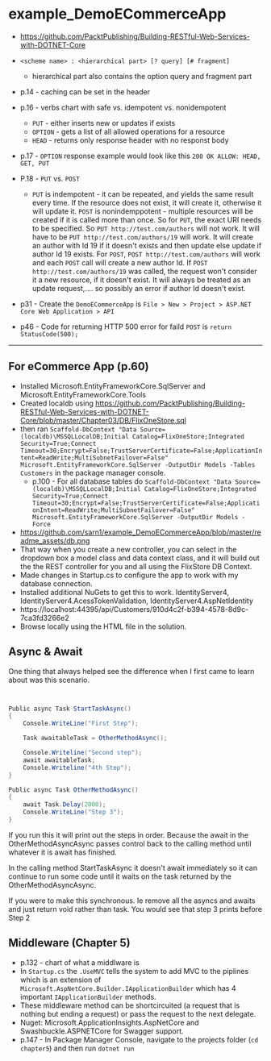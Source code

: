 # example_DemoECommerceApp
- https://github.com/PacktPublishing/Building-RESTful-Web-Services-with-DOTNET-Core


- `<scheme name> : <hierarchical part> [? query] [# fragment]`
    - hierarchical part also contains the option query and fragment part
- p.14 - caching can be set in the header
- p.16 - verbs chart with safe vs. idempotent vs. nonidempotent
    - `PUT` - either inserts new or updates if exists
    - `OPTION` - gets a list of all allowed operations for a resource
    - `HEAD` - returns only response header with no responst body
- p.17 - `OPTION` response example would look like this `200 OK ALLOW: HEAD, GET, PUT`
- P.18 - `PUT` vs. `POST`
    - `PUT` is indempotent - it can be repeated, and yields the same result every time.  If the resource does not exist, it will create it, otherwise it will update it.    `POST` is nonindemppotent - multiple resources will be created if it is called more than once.  So for `PUT`, the exact URI needs to be specified.  So `PUT http://test.com/authors` will not work.  It will have to be `PUT http://test.com/authors/19` will work.  It will create an author with Id 19 if it doesn't exists and then update else update if author Id 19 exists.  For `POST`, `POST http://test.com/authors` will work and each `POST` call will create a new author Id.  If `POST http://test.com/authors/19` was called, the request won't consider it a new resource, if it doesn't exist.  It will always be treated as an update request,.... so possibly an error if author Id doesn't exist.
- p31 - Create the `DemoECommerceApp` is `File > New > Project > ASP.NET Core Web Application > API`
- p46 - Code for returning HTTP 500 error for faild `POST` is `return StatusCode(500);`

---

## For eCommerce App (p.60)
- Installed Microsoft.EntityFrameworkCore.SqlServer and Microsoft.EntityFrameworkCore.Tools
- Created localdb using https://github.com/PacktPublishing/Building-RESTful-Web-Services-with-DOTNET-Core/blob/master/Chapter03/DB/FlixOneStore.sql
- then ran `Scaffold-DbContext "Data Source=(localdb)\MSSQLLocalDB;Initial Catalog=FlixOneStore;Integrated Security=True;Connect Timeout=30;Encrypt=False;TrustServerCertificate=False;ApplicationIntent=ReadWrite;MultiSubnetFailover=False" Microsoft.EntityFrameworkCore.SqlServer -OutputDir Models -Tables Customers` in the package manager console.
    - p.100 - For all database tables do `Scaffold-DbContext "Data Source=(localdb)\MSSQLLocalDB;Initial Catalog=FlixOneStore;Integrated Security=True;Connect Timeout=30;Encrypt=False;TrustServerCertificate=False;ApplicationIntent=ReadWrite;MultiSubnetFailover=False" Microsoft.EntityFrameworkCore.SqlServer -OutputDir Models -Force`
- https://github.com/sarn1/example_DemoECommerceApp/blob/master/readme_assets/db.png
- That way when you create a new controller, you can select in the dropdown box a model class and data context class, and it will build out the the REST controller for you and all using the FlixStore DB Context.
- Made changes in Startup.cs to configure the app to work with my database connection.
- Installed additional NuGets to get this to work.  IdentityServer4, IdentityServer4.AcessTokenValidation, IdentityServer4.AspNetIdentity
- https://localhost:44395/api/Customers/910d4c2f-b394-4578-8d9c-7ca3fd3266e2
- Browse locally using the HTML file in the solution.


## Async & Await
One thing that always helped see the difference when I first came to learn about was this scenario.
```csharp


Public async Task StartTaskAsync()
{
    Console.WriteLine("First Step");

    Task awaitableTask = OtherMethodAsync();

    Console.Writeline("Second step");
    await awaitableTask;
    Console.Writeline("4th Step");
}

Public async Task OtherMethodAsync()
{
    await Task.Delay(2000);
    Console.WriteLine("Step 3");
}
```
If you run this it will print out the steps in order. Because the await in the OtherMethodAsyncAsync passes control back to the calling method until whatever it is await has finished.

In the calling method StartTaskAsync it doesn't await immediately so it can continue to run some code until it waits on the task returned by the OtherMethodAsyncAsync.

If you were to make this synchronous. Ie remove all the asyncs and awaits and just return void rather than task. You would see that step 3 prints before Step 2

## Middleware (Chapter 5)
- p.132 - chart of what a middlware is
- In `Startup.cs` the `.UseMVC` tells the system to add MVC to the piplines which is an extension of `Microsoft.AspNetCore.Builder.IApplicationBuilder` which has 4 important `IApplicationBuilder` methods.
- These middleware method can be shortcircuited (a request that is nothing but ending a request) or pass the request to the next delegate.
- Nuget: Microsoft.ApplicationInsights.AspNetCore and Swashbuckle.ASPNETCore for Swagger support.
- p.147 - In Package Manager Console, navigate to the projects folder (`cd chapter5`) and then run `dotnet run`
